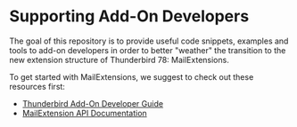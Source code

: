 # Supporting Add-On Developers

The goal of this repository is to provide useful code snippets, examples and tools to add-on developers in order to better "weather" the transition to the new extension structure of Thunderbird 78: MailExtensions.

To get started with MailExtensions, we suggest to check out these resources first:
* [Thunderbird Add-On Developer Guide](https://developer.thunderbird.net/add-ons/about-add-ons)
* [MailExtension API Documentation](https://thunderbird-webextensions.readthedocs.io/en/latest/)
